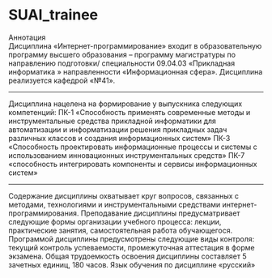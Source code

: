 # SUAI_trainee
Аннотация<br>
Дисциплина «Интернет-программирование» входит в образовательную программу
высшего образования – программу магистратуры по направлению подготовки/
специальности 09.04.03 «Прикладная информатика » направленности «Информационная
сфера». Дисциплина реализуется кафедрой «№41».<hr>
Дисциплина нацелена на формирование у выпускника следующих компетенций:
ПК-1 «Способность применять современные методы и инструментальные средства
прикладной информатики для автоматизации и информатизации решения прикладных
задач различных классов и создания информационных систем»
ПК-3 «Способность проектировать информационные процессы и системы с
использованием инновационных инструментальных средств»
ПК-7 «способность интегрировать компоненты и сервисы информационных
систем»<hr>
Содержание дисциплины охватывает круг вопросов, связанных с методами,
технологиями и инструментальными средствами интернет-программирования.
Преподавание дисциплины предусматривает следующие формы организации
учебного процесса: лекции, практические занятия, самостоятельная работа обучающегося.
Программой дисциплины предусмотрены следующие виды контроля: текущий
контроль успеваемости, промежуточная аттестация в форме экзамена.
Общая трудоемкость освоения дисциплины составляет 5 зачетных единиц, 180
часов.
Язык обучения по дисциплине «русский»
